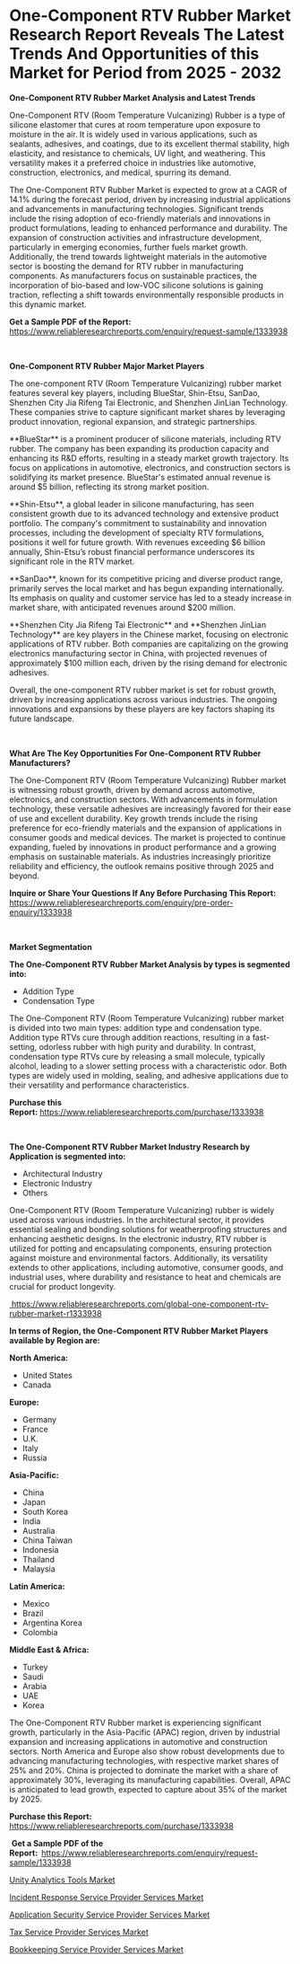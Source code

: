 <p><h1>One-Component RTV Rubber Market Research Report Reveals The Latest Trends And Opportunities of this Market for Period from 2025 - 2032</h1></p><p><strong>One-Component RTV Rubber Market Analysis and Latest Trends</strong></p>
<p><p>One-Component RTV (Room Temperature Vulcanizing) Rubber is a type of silicone elastomer that cures at room temperature upon exposure to moisture in the air. It is widely used in various applications, such as sealants, adhesives, and coatings, due to its excellent thermal stability, high elasticity, and resistance to chemicals, UV light, and weathering. This versatility makes it a preferred choice in industries like automotive, construction, electronics, and medical, spurring its demand.</p><p>The One-Component RTV Rubber Market is expected to grow at a CAGR of 14.1% during the forecast period, driven by increasing industrial applications and advancements in manufacturing technologies. Significant trends include the rising adoption of eco-friendly materials and innovations in product formulations, leading to enhanced performance and durability. The expansion of construction activities and infrastructure development, particularly in emerging economies, further fuels market growth. Additionally, the trend towards lightweight materials in the automotive sector is boosting the demand for RTV rubber in manufacturing components. As manufacturers focus on sustainable practices, the incorporation of bio-based and low-VOC silicone solutions is gaining traction, reflecting a shift towards environmentally responsible products in this dynamic market.</p></p>
<p><strong>Get a Sample PDF of the Report:&nbsp;</strong> <a href="https://www.reliableresearchreports.com/enquiry/request-sample/1333938?utm_campaign=13&utm_medium=2&utm_source=Github&utm_content=ia&utm_term=24032025&utm_id=one-component-rtv-rubber">https://www.reliableresearchreports.com/enquiry/request-sample/1333938</a></p>
<p>&nbsp;</p>
<p><strong>One-Component RTV Rubber Major Market Players</strong></p>
<p><p>The one-component RTV (Room Temperature Vulcanizing) rubber market features several key players, including BlueStar, Shin-Etsu, SanDao, Shenzhen City Jia Rifeng Tai Electronic, and Shenzhen JinLian Technology. These companies strive to capture significant market shares by leveraging product innovation, regional expansion, and strategic partnerships.</p><p>**BlueStar** is a prominent producer of silicone materials, including RTV rubber. The company has been expanding its production capacity and enhancing its R&D efforts, resulting in a steady market growth trajectory. Its focus on applications in automotive, electronics, and construction sectors is solidifying its market presence. BlueStar's estimated annual revenue is around $5 billion, reflecting its strong market position.</p><p>**Shin-Etsu**, a global leader in silicone manufacturing, has seen consistent growth due to its advanced technology and extensive product portfolio. The company's commitment to sustainability and innovation processes, including the development of specialty RTV formulations, positions it well for future growth. With revenues exceeding $6 billion annually, Shin-Etsu’s robust financial performance underscores its significant role in the RTV market.</p><p>**SanDao**, known for its competitive pricing and diverse product range, primarily serves the local market and has begun expanding internationally. Its emphasis on quality and customer service has led to a steady increase in market share, with anticipated revenues around $200 million.</p><p>**Shenzhen City Jia Rifeng Tai Electronic** and **Shenzhen JinLian Technology** are key players in the Chinese market, focusing on electronic applications of RTV rubber. Both companies are capitalizing on the growing electronics manufacturing sector in China, with projected revenues of approximately $100 million each, driven by the rising demand for electronic adhesives.</p><p>Overall, the one-component RTV rubber market is set for robust growth, driven by increasing applications across various industries. The ongoing innovations and expansions by these players are key factors shaping its future landscape.</p></p>
<p>&nbsp;</p>
<p><strong>What Are The Key Opportunities For One-Component RTV Rubber Manufacturers?</strong></p>
<p><p>The One-Component RTV (Room Temperature Vulcanizing) Rubber market is witnessing robust growth, driven by demand across automotive, electronics, and construction sectors. With advancements in formulation technology, these versatile adhesives are increasingly favored for their ease of use and excellent durability. Key growth trends include the rising preference for eco-friendly materials and the expansion of applications in consumer goods and medical devices. The market is projected to continue expanding, fueled by innovations in product performance and a growing emphasis on sustainable materials. As industries increasingly prioritize reliability and efficiency, the outlook remains positive through 2025 and beyond.</p></p>
<p><strong>Inquire or Share Your Questions If Any Before Purchasing This Report:</strong> <a href="https://www.reliableresearchreports.com/enquiry/pre-order-enquiry/1333938?utm_campaign=13&utm_medium=2&utm_source=Github&utm_content=ia&utm_term=24032025&utm_id=one-component-rtv-rubber">https://www.reliableresearchreports.com/enquiry/pre-order-enquiry/1333938</a></p>
<p>&nbsp;</p>
<p><strong>Market Segmentation</strong></p>
<p><strong>The One-Component RTV Rubber Market Analysis by types is segmented into:</strong></p>
<p><ul><li>Addition Type</li><li>Condensation Type</li></ul></p>
<p><p>The One-Component RTV (Room Temperature Vulcanizing) rubber market is divided into two main types: addition type and condensation type. Addition type RTVs cure through addition reactions, resulting in a fast-setting, odorless rubber with high purity and durability. In contrast, condensation type RTVs cure by releasing a small molecule, typically alcohol, leading to a slower setting process with a characteristic odor. Both types are widely used in molding, sealing, and adhesive applications due to their versatility and performance characteristics.</p></p>
<p><strong>Purchase this Report:&nbsp;</strong><a href="https://www.reliableresearchreports.com/purchase/1333938?utm_campaign=13&utm_medium=2&utm_source=Github&utm_content=ia&utm_term=24032025&utm_id=one-component-rtv-rubber">https://www.reliableresearchreports.com/purchase/1333938</a></p>
<p>&nbsp;</p>
<p><strong>The One-Component RTV Rubber Market Industry Research by Application is segmented into:</strong></p>
<p><ul><li>Architectural Industry</li><li>Electronic Industry</li><li>Others</li></ul></p>
<p><p>One-Component RTV (Room Temperature Vulcanizing) rubber is widely used across various industries. In the architectural sector, it provides essential sealing and bonding solutions for weatherproofing structures and enhancing aesthetic designs. In the electronic industry, RTV rubber is utilized for potting and encapsulating components, ensuring protection against moisture and environmental factors. Additionally, its versatility extends to other applications, including automotive, consumer goods, and industrial uses, where durability and resistance to heat and chemicals are crucial for product longevity.</p></p>
<p><a href="https://www.reliableresearchreports.com/global-one-component-rtv-rubber-market-r1333938?utm_campaign=13&utm_medium=2&utm_source=Github&utm_content=ia&utm_term=24032025&utm_id=one-component-rtv-rubber">&nbsp;https://www.reliableresearchreports.com/global-one-component-rtv-rubber-market-r1333938</a></p>
<p><strong>In terms of Region, the One-Component RTV Rubber Market Players available by Region are:</strong></p>
<p>
    <p> <strong> North America: </strong>
        <ul>
            <li>United States</li>
            <li>Canada</li>
        </ul>
        </p> 
    <p> <strong> Europe: </strong>
        <ul>
            <li>Germany</li>
            <li>France</li>
            <li>U.K.</li>
            <li>Italy</li>
            <li>Russia</li>
        </ul>
        </p> 
    <p> <strong> Asia-Pacific: </strong>
        <ul>
            <li>China</li>
            <li>Japan</li>
            <li>South Korea</li>
            <li>India</li>
            <li>Australia</li>
            <li>China Taiwan</li>
            <li>Indonesia</li>
            <li>Thailand</li>
            <li>Malaysia</li>
        </ul>
        </p> 
    <p> <strong> Latin America: </strong>
        <ul>
            <li>Mexico</li>
            <li>Brazil</li>
            <li>Argentina Korea</li>
            <li>Colombia</li>
        </ul>
        </p> 
    <p> <strong> Middle East & Africa: </strong>
        <ul>
            <li>Turkey</li>
            <li>Saudi</li>
            <li>Arabia</li>
            <li>UAE</li>
            <li>Korea</li>
        </ul>
    </p>
    </p>
<p><p>The One-Component RTV Rubber market is experiencing significant growth, particularly in the Asia-Pacific (APAC) region, driven by industrial expansion and increasing applications in automotive and construction sectors. North America and Europe also show robust developments due to advancing manufacturing technologies, with respective market shares of 25% and 20%. China is projected to dominate the market with a share of approximately 30%, leveraging its manufacturing capabilities. Overall, APAC is anticipated to lead growth, expected to capture about 35% of the market by 2025.</p></p>
<p><strong>Purchase this Report: </strong><a href="https://www.reliableresearchreports.com/purchase/1333938?utm_campaign=13&utm_medium=2&utm_source=Github&utm_content=ia&utm_term=24032025&utm_id=one-component-rtv-rubber">https://www.reliableresearchreports.com/purchase/1333938</a></p>
<p>&nbsp;<strong>Get a Sample PDF of the Report:&nbsp;&nbsp;</strong><a href="https://www.reliableresearchreports.com/enquiry/request-sample/1333938?utm_campaign=13&utm_medium=2&utm_source=Github&utm_content=ia&utm_term=24032025&utm_id=one-component-rtv-rubber">https://www.reliableresearchreports.com/enquiry/request-sample/1333938</a></p>
<p><strong></strong></p>
<p><p><a href="https://github.com/welidaeisya/Market-Research-Report-List-1/blob/main/unity-analytics-tools-market.md?utm_campaign=13&utm_medium=2&utm_source=Github&utm_content=ia&utm_term=24032025&utm_id=one-component-rtv-rubber">Unity Analytics Tools Market</a></p><p><a href="https://github.com/donsonjupa/Market-Research-Report-List-1/blob/main/incident-response-service-provider-services-market.md?utm_campaign=13&utm_medium=2&utm_source=Github&utm_content=ia&utm_term=24032025&utm_id=one-component-rtv-rubber">Incident Response Service Provider Services Market</a></p><p><a href="https://github.com/roehrtizonov/Market-Research-Report-List-1/blob/main/application-security-service-provider-services-market.md?utm_campaign=13&utm_medium=2&utm_source=Github&utm_content=ia&utm_term=24032025&utm_id=one-component-rtv-rubber">Application Security Service Provider Services Market</a></p><p><a href="https://github.com/zhininzacher/Market-Research-Report-List-1/blob/main/tax-service-provider-services-market.md?utm_campaign=13&utm_medium=2&utm_source=Github&utm_content=ia&utm_term=24032025&utm_id=one-component-rtv-rubber">Tax Service Provider Services Market</a></p><p><a href="https://github.com/sgroitrieu7f/Market-Research-Report-List-1/blob/main/bookkeeping-service-provider-services-market.md?utm_campaign=13&utm_medium=2&utm_source=Github&utm_content=ia&utm_term=24032025&utm_id=one-component-rtv-rubber">Bookkeeping Service Provider Services Market</a></p></p>
